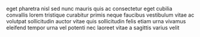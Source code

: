 eget pharetra nisl sed nunc mauris quis ac consectetur eget cubilia convallis
lorem tristique curabitur primis neque faucibus vestibulum vitae ac volutpat
sollicitudin auctor vitae quis sollicitudin felis etiam urna vivamus eleifend
tempor urna vel potenti nec laoreet vitae a sagittis varius velit